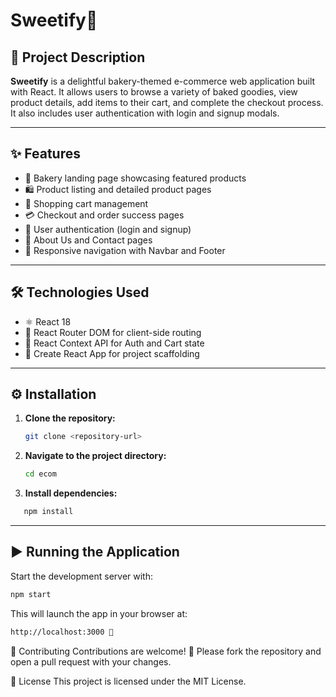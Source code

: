 # Sweetify🍰 

## 🧁 Project Description
**Sweetify** is a delightful bakery-themed e-commerce web application built with React. It allows users to browse a variety of baked goodies, view product details, add items to their cart, and complete the checkout process. It also includes user authentication with login and signup modals.

---

## ✨ Features
- 🎂 Bakery landing page showcasing featured products  
- 🛍️ Product listing and detailed product pages  
- 🛒 Shopping cart management  
- 💳 Checkout and order success pages  
- 🔐 User authentication (login and signup)  
- 📄 About Us and Contact pages  
- 📱 Responsive navigation with Navbar and Footer  

---

## 🛠️ Technologies Used
- ⚛️ React 18  
- 🧭 React Router DOM for client-side routing  
- 🧠 React Context API for Auth and Cart state  
- 🚀 Create React App for project scaffolding  

---

## ⚙️ Installation

1. **Clone the repository:**
   ```bash
   git clone <repository-url>
2. **Navigate to the project directory:**
   ```bash
   cd ecom
3. **Install dependencies:**
  ```bash
     npm install
 ```
---

## ▶️ Running the Application
Start the development server with:

```bash
npm start
```
This will launch the app in your browser at:
```bash
http://localhost:3000 🚀
```

🤝 Contributing
Contributions are welcome! 🍩
Please fork the repository and open a pull request with your changes.

📄 License
This project is licensed under the MIT License.
